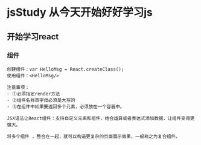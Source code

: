 # jsStudy 从今天开始好好学习js
## 开始学习react
### 组件

    创建组件：var HelloMsg = React.createClass();
    使用组件：<HelloMsg/>

    注意事项：
    - ①必须指定render方法
    - ②组件名称首字母必须是大写的
    - ③在组件中如果要返回多个元素，必须放在一个容器中。

    JSX语法让React组件：支持自定义元素和组件，结合运算或者表达式添加数据，让组件变得更强大。

    将多个组件 ，整合在一起，就可以构造更复杂的页面展示效果，一般称之为复合组件。
